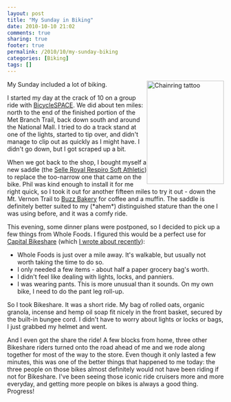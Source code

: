 ```yaml
---
layout: post
title: "My Sunday in Biking"
date: 2010-10-10 21:02
comments: true
sharing: true
footer: true
permalink: /2010/10/my-sunday-biking
categories: [Biking]
tags: []
---
```

<p><a href="http://www.flickr.com/photos/brockli/5068014087/" title="Chainring tattoo by brockli, on Flickr"><img alt="Chainring tattoo" class="padded" src="http://farm5.static.flickr.com/4113/5068014087_fce252d41d_m.jpg" style="float: right; width: 179px; height: 240px; "></a></p><p>My Sunday included a lot of biking.</p><p>I started my day at the crack of 10 on a group ride with <a href="http://www.facebook.com/BicycleSPACE">BicycleSPACE</a>. We did about ten miles: north to the end of the finished portion of the Met Branch Trail, back down south and around the National Mall. I tried to do a track stand at one of the lights, started to tip over, and didn't manage to clip out as quickly as I might have. I didn't go down, but I got scraped up a bit.</p><p>When we got back to the shop, I bought myself a new saddle (the <a href="http://www.selleroyal.com/Saddle_Detail.aspx?c=5130HRT">Selle Royal Respiro Soft Athletic</a>) to replace the too-narrow one that came on the bike. Phil was kind enough to install it for me right quick, so I took it out for another fifteen miles to try it out - down the Mt. Vernon Trail to <a href="http://www.buzzonslaters.com/">Buzz Bakery</a>&nbsp;for coffee and a muffin. The saddle is definitely better suited to my (*ahem*) distinguished stature than the one I was using before, and it was a comfy ride.</p><p>This evening, some dinner plans were postponed, so I decided to pick up a few things from Whole Foods. I figured this would be a perfect use for <a href="http://www.capitalbikeshare.com/">Capital Bikeshare</a>&nbsp;(which <a href="/2010/09/capital-bikeshare">I wrote about recently</a>):</p><ul><li>Whole Foods is just over a mile away. It's walkable, but usually not worth taking the time to do so.</li><li>I only needed a few items - about half a paper grocery bag's worth.</li><li>I didn't feel like dealing with lights, locks, and panniers.</li><li>I was wearing pants. This is more unusual than it sounds. On my own bike, I need to do the pant leg roll-up.</li></ul><p>So I took Bikeshare. It was a short ride. My bag of rolled oats, organic granola, incense and hemp oil soap fit nicely in the front basket, secured by the built-in bungee cord. I didn't have to worry about lights or locks or bags, I just grabbed my helmet and went.</p><p>And I even got the share the ride! A few blocks from home, three other Bikeshare riders turned onto the road ahead of me and we rode along together for most of the way to the store. Even though it only lasted a few minutes, this was one of the better things that happened to me today: the three people on those bikes almost definitely would not have been riding if not for Bikeshare. I've been seeing those iconic ride cruisers more and more everyday, and getting more people on bikes is always a good thing. Progress!</p>